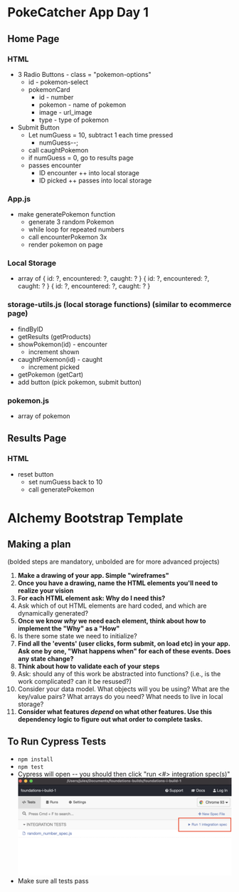 # PokeCatcher App Day 1

## Home Page

### HTML
* 3 Radio Buttons - class = "pokemon-options"
    * id - pokemon-select
    * pokemonCard 
        * id - number
        * pokemon - name of pokemon
        * image - url_image
        * type - type of pokemon
* Submit Button
    * Let numGuess = 10, subtract 1 each time pressed
        * numGuess--;
    * call caughtPokemon
    * if numGuess = 0, go to results page
    * passes encounter
        * ID encounter ++ into local storage
        * ID picked ++ passes into local storage

### App.js
* make generatePokemon function
    * generate 3 random Pokemon
    * while loop for repeated numbers
    * call encounterPokemon 3x
    * render pokemon on page

### Local Storage
* array of {
    id: ?,
    encountered: ?,
    caught: ?
} {
    id: ?,
    encountered: ?,
    caught: ?
} {
    id: ?,
    encountered: ?,
    caught: ?
}

### storage-utils.js (local storage functions) (similar to ecommerce page)
* findByID
* getResults (getProducts)
* showPokemon(id) - encounter
    * increment shown
* caughtPokemon(id) - caught
    * increment picked
* getPokemon (getCart)
* add button (pick pokemon, submit button)

### pokemon.js
* array of pokemon

## Results Page

### HTML
* reset button
    * set numGuess back to 10
    * call generatePokemon




































# Alchemy Bootstrap Template

## Making a plan

(bolded steps are mandatory, unbolded are for more advanced projects)

1) **Make a drawing of your app. Simple "wireframes"**
2) **Once you have a drawing, name the HTML elements you'll need to realize your vision**
3) **For each HTML element ask: Why do I need this?**
4) Ask which of out HTML elements are hard coded, and which are dynamically generated?
5) **Once we know _why_ we need each element, think about how to implement the "Why" as a "How"**
6) Is there some state we need to initialize?
7) **Find all the 'events' (user clicks, form submit, on load etc) in your app. Ask one by one, "What happens when" for each of these events. Does any state change?**
8) **Think about how to validate each of your steps**
9) Ask: should any of this work be abstracted into functions? (i.e., is the work complicated? can it be resused?)
10) Consider your data model. What objects will you be using? What are the key/value pairs? What arrays do you need? What needs to live in local storage?
11) **Consider what features _depend_ on what other features. Use this dependency logic to figure out what order to complete tasks.**


## To Run Cypress Tests
* `npm install`
* `npm test`
* Cypress will open -- you should then click "run <#> integration spec(s)"
    ![](cypress.png)
* Make sure all tests pass